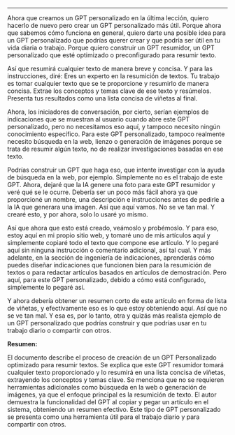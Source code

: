 
---

Ahora que creamos un GPT personalizado en la última lección, quiero hacerlo de nuevo pero crear un GPT personalizado más útil. Porque ahora que sabemos cómo funciona en general, quiero darte una posible idea para un GPT personalizado que podrías querer crear y que podría ser útil en tu vida diaria o trabajo. Porque quiero construir un GPT resumidor, un GPT personalizado que esté optimizado o preconfigurado para resumir texto.

Así que resumirá cualquier texto de manera breve y concisa. Y para las instrucciones, diré: Eres un experto en la resumición de textos. Tu trabajo es tomar cualquier texto que se te proporcione y resumirlo de manera concisa. Extrae los conceptos y temas clave de ese texto y resúmelos. Presenta tus resultados como una lista concisa de viñetas al final.

Ahora, los iniciadores de conversación, por cierto, serían ejemplos de indicaciones que se muestran al usuario cuando abre este GPT personalizado, pero no necesitamos eso aquí, y tampoco necesito ningún conocimiento específico. Para este GPT personalizado, tampoco realmente necesito búsqueda en la web, lienzo o generación de imágenes porque se trata de resumir algún texto, no de realizar investigaciones basadas en ese texto.

Podrías construir un GPT que haga eso, que intente investigar con la ayuda de búsqueda en la web, por ejemplo. Simplemente no es el trabajo de este GPT. Ahora, dejaré que la IA genere una foto para este GPT resumidor y veré qué se le ocurre. Debería ser un poco más fácil ahora ya que proporcioné un nombre, una descripción e instrucciones antes de pedirle a la IA que generara una imagen. Así que aquí vamos. No se ve tan mal. Y crearé esto, y por ahora, solo lo usaré yo mismo.

Así que ahora que esto está creado, veámoslo y probémoslo. Y para eso, estoy aquí en mi propio sitio web, y tomaré uno de mis artículos aquí y simplemente copiaré todo el texto que compone ese artículo. Y lo pegaré aquí sin ninguna instrucción o comentario adicional, así tal cual. Y más adelante, en la sección de ingeniería de indicaciones, aprenderás cómo puedes diseñar indicaciones que funcionen bien para la resumición de textos o para redactar artículos basados en artículos de demostración. Pero aquí, para este GPT personalizado, debido a cómo está configurado, simplemente lo pegaré así.

Y ahora debería obtener un resumen corto de este artículo en forma de lista de viñetas, y efectivamente eso es lo que estoy obteniendo aquí. Así que no se ve tan mal. Y esa es, por lo tanto, otra y quizás más realista ejemplo de un GPT personalizado que podrías construir y que podrías usar en tu trabajo diario o compartir con otros.

**Resumen:**

El documento describe el proceso de creación de un GPT Personalizado optimizado para resumir textos. Se explica que este GPT resumidor tomará cualquier texto proporcionado y lo resumirá en una lista concisa de viñetas, extrayendo los conceptos y temas clave. Se menciona que no se requieren herramientas adicionales como búsqueda en la web o generación de imágenes, ya que el enfoque principal es la resumición de texto. El autor demuestra la funcionalidad del GPT al copiar y pegar un artículo en el sistema, obteniendo un resumen efectivo. Este tipo de GPT personalizado se presenta como una herramienta útil para el trabajo diario y para compartir con otros.